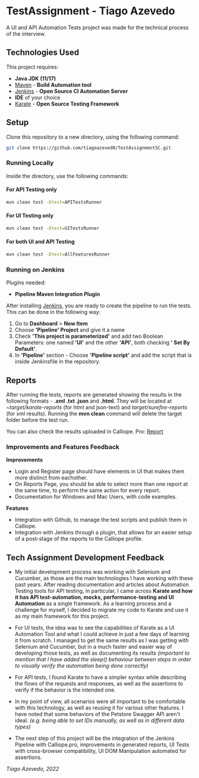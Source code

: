 # TestAssignment - Tiago Azevedo

A UI and API Automation Tests project was made for the technical process of the interview.

## Technologies Used

This project requires:
- **Java JDK (11/17)**
- [Maven](https://maven.apache.org/install.html) - **Build Automation tool**
- [Jenkins](https://www.jenkins.io/doc/book/installing/) - **Open Source CI Automation Server**
- **IDE** of your choice
- [Karate](https://www.karatelabs.io/) - **Open Source Testing Framework**

## Setup

Clone this repository to a new directory, using the following command:

```bash
git clone https://github.com/tiagoazeved0/TestAssignmentSC.git
```

### Running Locally

Inside the directory, use the following commands: 

#### For API Testing only


```bash
mvn clean test -Dtest=APITestsRunner
```

#### For UI Testing only

```bash
mvn clean test -Dtest=UITestsRunner
```

#### For both UI and API Testing

```bash
mvn clean test -Dtest=AllFeaturesRunner
```

### Running on Jenkins

Plugins needed:

- **Pipeline Maven Integration Plugin**

After installing [Jenkins](https://www.jenkins.io/doc/book/installing/), you are ready to create the pipeline to run the tests. This can be done in the following way:

1. Go to **Dashboard** > **New Item**
2. Choose **'Pipeline' Project** and give it a name
3. Check **'This project is parameterized'** and add two Boolean Parameters: one named **'UI'** and the other **'API'**, both checking **' Set By Default'**.
4. In **'Pipeline'** section - Choose **'Pipeline script'** and add the script that is inside Jenkinsfile in the repository.

## Reports

After running the tests, reports are generated showing the results in the following formats - **.xml .txt .json** and **.html**. They will be located at ~*target/karate-reports* (for html and json-text) and *target/surefire-reports* (for xml results). Running the **mvn clean** command will delete the target folder before the test run.

You can also check the results uploaded in Calliope. Pro: [Report](https://app.calliope.pro/reports/148132/public/78eedbd2-a800-4ba0-9207-1bf69ffca3dd)

### Improvements and Features Feedback

**Improvements**
- Login and Register page should have elements in UI that makes them more distinct from eachother.
- On Reports Page, you should be able to select more than one report at the same time, to perform the same action for every report.
- Documentation for Windows and Mac Users, with code examples.

**Features**
- Integration with Github, to manage the test scripts and publish them in Calliope.
- Integration with Jenkins through a plugin, that allows for an easier setup of a post-stage of the reports to the Calliope profile.

## Tech Assignment Development Feedback

- My initial development process was working with Selenium and Cucumber, as those are the main technologies I have working with these past years. After reading documentation and articles about Automation Testing tools for API testing, in particular, I came across **Karate and how it has API test-automation, mocks, performance-testing and UI Automation** as a single framework. As a learning process and a challenge for myself, I decided to migrate my code to Karate and use it as my main framework for this project.

- For UI tests, the idea was to see the capabilities of Karate as a UI Automation Tool and what I could achieve in just a few days of learning it from scratch. I managed to get the same results as I was getting with Selenium and Cucumber, but in a much faster and easier way of developing those tests, as well as documenting its results *(important to mention that I have added the sleep() behaviour between steps in order to visually verify the automation being done correctly)*
- For API tests, I found Karate to have a simpler syntax while describing the flows of the requests and responses, as well as the assertions to verify if the behavior is the intended one.

- In my point of view, all scenarios were all important to be comfortable with this technology, as well as reusing it for various other features. I have noted that some behaviors of the Petstore Swagger API aren't ideal. *(e.g. being able to set IDs manually, as well as in different data types)*

- The next step of this project will be the integration of the Jenkins Pipeline with Calliope.pro, improvements in generated reports, UI Tests with cross-browser compatibility, UI DOM Manipulation automated for assertions.

*Tiago Azevedo, 2022*
